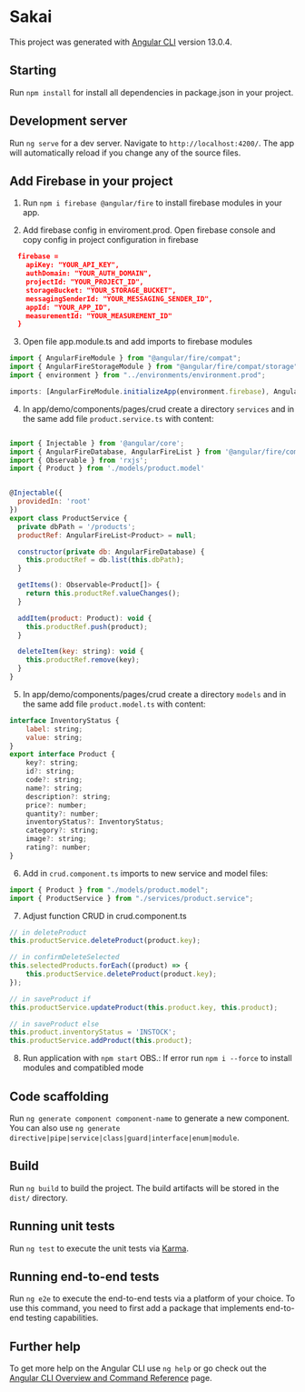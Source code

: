 # Sakai

This project was generated with [Angular CLI](https://github.com/angular/angular-cli) version 13.0.4.

## Starting

Run `npm install` for install all dependencies in package.json in your project.

## Development server

Run `ng serve` for a dev server. Navigate to `http://localhost:4200/`. The app will automatically reload if you change any of the source files.

## Add Firebase in your project

1. Run `npm i firebase @angular/fire` to install firebase modules in your app.

2. Add firebase config in enviroment.prod. Open firebase console and copy config in project configuration in firebase

```json
  firebase =
    apiKey: "YOUR_API_KEY",
    authDomain: "YOUR_AUTH_DOMAIN",
    projectId: "YOUR_PROJECT_ID",
    storageBucket: "YOUR_STORAGE_BUCKET",
    messagingSenderId: "YOUR_MESSAGING_SENDER_ID",
    appId: "YOUR_APP_ID",
    measurementId: "YOUR_MEASUREMENT_ID"
  }
```

3. Open file app.module.ts and add imports to firebase modules

```javascript
import { AngularFireModule } from "@angular/fire/compat";
import { AngularFireStorageModule } from "@angular/fire/compat/storage";
import { environment } from "../environments/environment.prod";

imports: [AngularFireModule.initializeApp(environment.firebase), AngularFireStorageModule];
```

4. In app/demo/components/pages/crud create a directory `services` and in the same add file `product.service.ts` with content:

```javascript

import { Injectable } from '@angular/core';
import { AngularFireDatabase, AngularFireList } from '@angular/fire/compat/database';
import { Observable } from 'rxjs';
import { Product } from './models/product.model'


@Injectable({
  providedIn: 'root'
})
export class ProductService {
  private dbPath = '/products';
  productRef: AngularFireList<Product> = null;

  constructor(private db: AngularFireDatabase) {
    this.productRef = db.list(this.dbPath);
  }

  getItems(): Observable<Product[]> {
    return this.productRef.valueChanges();
  }

  addItem(product: Product): void {
    this.productRef.push(product);
  }

  deleteItem(key: string): void {
    this.productRef.remove(key);
  }
}

```

5. In app/demo/components/pages/crud create a directory `models` and in the same add file `product.model.ts` with content:

```javascript
interface InventoryStatus {
    label: string;
    value: string;
}
export interface Product {
    key?: string;
    id?: string;
    code?: string;
    name?: string;
    description?: string;
    price?: number;
    quantity?: number;
    inventoryStatus?: InventoryStatus;
    category?: string;
    image?: string;
    rating?: number;
}
```

6. Add in `crud.component.ts` imports to new service and model files:

```javascript
import { Product } from "./models/product.model";
import { ProductService } from "./services/product.service";
```

7. Adjust function CRUD in crud.component.ts

```javascript
// in deleteProduct
this.productService.deleteProduct(product.key);

// in confirmDeleteSelected
this.selectedProducts.forEach((product) => {
    this.productService.deleteProduct(product.key);
});

// in saveProduct if
this.productService.updateProduct(this.product.key, this.product);

// in saveProduct else
this.product.inventoryStatus = 'INSTOCK';
this.productService.addProduct(this.product);
```

8. Run application with `npm start` OBS.: If error run `npm i --force` to install modules and
compatibled mode

## Code scaffolding

Run `ng generate component component-name` to generate a new component. You can also use `ng generate directive|pipe|service|class|guard|interface|enum|module`.

## Build

Run `ng build` to build the project. The build artifacts will be stored in the `dist/` directory.

## Running unit tests

Run `ng test` to execute the unit tests via [Karma](https://karma-runner.github.io).

## Running end-to-end tests

Run `ng e2e` to execute the end-to-end tests via a platform of your choice. To use this command, you need to first add a package that implements end-to-end testing capabilities.

## Further help

To get more help on the Angular CLI use `ng help` or go check out the [Angular CLI Overview and Command Reference](https://angular.io/cli) page.
